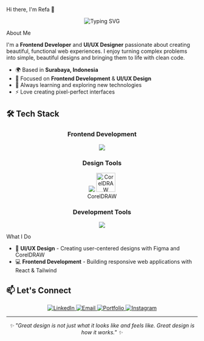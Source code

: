Hi there, I'm Refa 👋

<div align="center">
  <img src="https://readme-typing-svg.herokuapp.com/?lines=Frontend+Developer;UI%2FUX+Designer;Based+in+Surabaya,+Indonesia&font=Fira%20Code&center=true&width=380&height=50&duration=4000&pause=1000" alt="Typing SVG" />
</div>

 About Me

I'm a **Frontend Developer** and **UI/UX Designer** passionate about creating beautiful, functional web experiences. I enjoy turning complex problems into simple, beautiful designs and bringing them to life with clean code.

- 🌍 Based in **Surabaya, Indonesia**
- 💼 Focused on **Frontend Development** & **UI/UX Design**
- 🌱 Always learning and exploring new technologies
- ⚡ Love creating pixel-perfect interfaces

## 🛠️ Tech Stack

<div align="center">

### Frontend Development
<img src="https://skillicons.dev/icons?i=html,css,js,react,tailwind" />

### Design Tools
<img src="https://skillicons.dev/icons?i=figma" />
<td align="center" width="100">
      <img src="https://img.icons8.com/fluency/48/coreldraw-2021.png" width="50" height="50" alt="CorelDRAW" />
      <br>CorelDRAW
</td>

### Development Tools
<img src="https://skillicons.dev/icons?i=vscode,git,vercel,mysql" />

</div>

What I Do

- 🎨 **UI/UX Design** - Creating user-centered designs with Figma and CorelDRAW
- 💻 **Frontend Development** - Building responsive web applications with React & Tailwind

## 📫 Let's Connect

<div align="center">
  
  <a href="https://www.linkedin.com/in/gamaa/">
    <img src="https://img.shields.io/badge/LinkedIn-0077B5?style=for-the-badge&logo=linkedin&logoColor=white" alt="LinkedIn" />
  </a>
  <a href="mailto:refasetyagama@gmail.com">
    <img src="https://img.shields.io/badge/Email-D14836?style=for-the-badge&logo=gmail&logoColor=white" alt="Email" />
  </a>
  <a href="https://drive.google.com/file/d/1ptL4b2U5L6NbT3qeKbTTjZjwsnghltL7/view?usp=sharing">
    <img src="https://img.shields.io/badge/Portfolio-FF5722?style=for-the-badge&logo=firefox&logoColor=white" alt="Portfolio" />
  </a>
  <a href="https://www.instagram.com/refastygm_/">
    <img src="https://img.shields.io/badge/Instagram-E4405F?style=for-the-badge&logo=instagram&logoColor=white" alt="Instagram" />
  </a>
  
</div>

---

<div align="center">
  <i>✨ "Great design is not just what it looks like and feels like. Great design is how it works." ✨</i>
</div>
